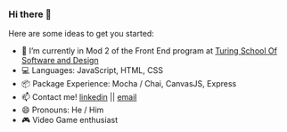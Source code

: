 ### Hi there 👋


Here are some ideas to get you started:

- 🔭 I’m currently in Mod 2 of the Front End program at [Turing School Of Software and Design](https://turing.io/)
- :computer: Languages: JavaScript, HTML, CSS
- :package: Package Experience: Mocha / Chai, CanvasJS, Express
- 📫 Contact me! 
[linkedin](https://www.linkedin.com/in/blake-donnelly/)  || 
[email](blake.donnelly2@yahoo.com)
- 😄 Pronouns: He / Him
- :video_game: Video Game enthusiast 


